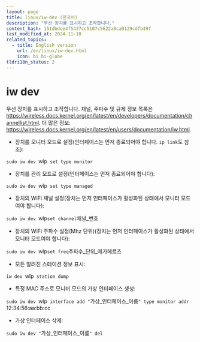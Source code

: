 ```yaml
---
layout: page
title: linux/iw-dev (한국어)
description: "무선 장치를 표시하고 조작합니다."
content_hash: 151dbdce4f5437cc5107c5622a0ca9129cdfb49f
last_modified_at: 2024-11-10
related_topics:
  - title: English version
    url: /en/linux/iw-dev.html
    icon: bi bi-globe
tldri18n_status: 2
---
```

# iw dev

무선 장치를 표시하고 조작합니다.
채널, 주파수 및 규제 정보 목록은 <https://wireless.docs.kernel.org/en/latest/en/developers/documentation/channellist.html>.
더 많은 정보: <https://wireless.docs.kernel.org/en/latest/en/users/documentation/iw.html>.

- 장치를 모니터 모드로 설정(인터페이스는 먼저 종료되어야 합니다. `ip link`도 참조):

`sudo iw dev `<span class="tldr-var badge badge-pill bg-dark-lm bg-white-dm text-white-lm text-dark-dm font-weight-bold">wlp</span>` set type monitor`

- 장치를 관리 모드로 설정(인터페이스는 먼저 종료되어야 합니다):

`sudo iw dev `<span class="tldr-var badge badge-pill bg-dark-lm bg-white-dm text-white-lm text-dark-dm font-weight-bold">wlp</span>` set type managed`

- 장치의 WiFi 채널 설정(장치는 먼저 인터페이스가 활성화된 상태에서 모니터 모드여야 합니다):

`sudo iw dev `<span class="tldr-var badge badge-pill bg-dark-lm bg-white-dm text-white-lm text-dark-dm font-weight-bold">wlp</span>` set channel `<span class="tldr-var badge badge-pill bg-dark-lm bg-white-dm text-white-lm text-dark-dm font-weight-bold">채널_번호</span>

- 장치의 WiFi 주파수 설정(Mhz 단위)(장치는 먼저 인터페이스가 활성화된 상태에서 모니터 모드여야 합니다):

`sudo iw dev `<span class="tldr-var badge badge-pill bg-dark-lm bg-white-dm text-white-lm text-dark-dm font-weight-bold">wlp</span>` set freq `<span class="tldr-var badge badge-pill bg-dark-lm bg-white-dm text-white-lm text-dark-dm font-weight-bold">주파수_단위_메가헤르츠</span>

- 모든 알려진 스테이션 정보 표시:

`iw dev `<span class="tldr-var badge badge-pill bg-dark-lm bg-white-dm text-white-lm text-dark-dm font-weight-bold">wlp</span>` station dump`

- 특정 MAC 주소로 모니터 모드의 가상 인터페이스 생성:

`sudo iw dev `<span class="tldr-var badge badge-pill bg-dark-lm bg-white-dm text-white-lm text-dark-dm font-weight-bold">wlp</span>` interface add "`<span class="tldr-var badge badge-pill bg-dark-lm bg-white-dm text-white-lm text-dark-dm font-weight-bold">가상_인터페이스_이름</span>`" type monitor addr `<span class="tldr-var badge badge-pill bg-dark-lm bg-white-dm text-white-lm text-dark-dm font-weight-bold">12:34:56:aa:bb:cc</span>

- 가상 인터페이스 삭제:

`sudo iw dev "`<span class="tldr-var badge badge-pill bg-dark-lm bg-white-dm text-white-lm text-dark-dm font-weight-bold">가상_인터페이스_이름</span>`" del`

